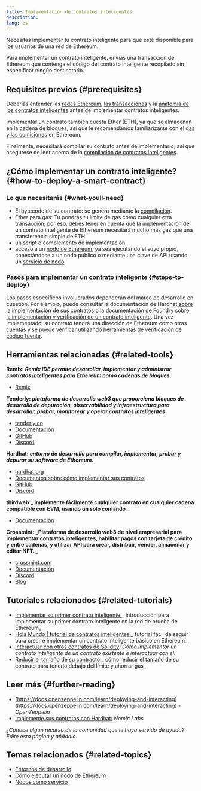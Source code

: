 ```yaml
---
title: Implementación de contratos inteligentes
description:
lang: es
---
```


Necesitas implementar tu contrato inteligente para que esté disponible para los usuarios de una red de Ethereum.

Para implementar un contrato inteligente, envías una transacción de Ethereum que contenga el código del contrato inteligente recopilado sin especificar ningún destinatario.

## Requisitos previos {#prerequisites}

Deberías entender las [redes Ethereum](/developers/docs/networks/), [las transacciones](/developers/docs/transactions/) y la [anatomía de los contratos inteligentes](/developers/docs/smart-contracts/anatomy/) antes de implementar contratos inteligentes.

Implementar un contrato también cuesta Ether (ETH), ya que se almacenan en la cadena de bloques, así que le recomendamos familiarizarse con el [gas y las comisiones](/developers/docs/gas/) en Ethereum.

Finalmente, necesitará compilar su contrato antes de implementarlo, así que asegúrese de leer acerca de la [compilación de contratos inteligentes](/developers/docs/smart-contracts/compiling/).

## ¿Cómo implementar un contrato inteligente? {#how-to-deploy-a-smart-contract}

### Lo que necesitarás {#what-youll-need}

- El bytecode de su contrato: se genera mediante la [compilación](/devElopers/docs/smart-contracts/compiling/).
- Ether para gas: Tú pondrás tu límite de gas como cualquier otra transacción; por eso, debes tener en cuenta que la implementación de un contrato inteligente de Ethereum necesitará mucho más gas que una transferencia simple de ETH.
- un script o complemento de implementación
- acceso a un [nodo de Ethereum](/developers/docs/nodes-and-clients/), ya sea ejecutando el suyo propio, conectándose a un nodo público o mediante una clave de API usando un [servicio de nodo](/developers/docs/nodes-and-clients/nodes-as-a-service/)

### Pasos para implementar un contrato inteligente {#steps-to-deploy}

Los pasos específicos involucrados dependerán del marco de desarrollo en cuestión. Por ejemplo, puede consultar la documentación de Hardhat[ sobre la implementación de sus contratos](https://hardhat.org/guides/deploying.html) o la documentación de [Foundry sobre la implementación y verificación de un contrato inteligente](https://book.getfoundry.sh/forge/deploying). Una vez implementado, su contrato tendrá una dirección de Ethereum como otras [cuentas](/developers/docs/accounts/) y se puede verificar utilizando [herramientas de verificación de código fuente](/developers/docs/smart-contracts/verifying/#source-code-verification-tools).

## Herramientas relacionadas {#related-tools}

**Remix: _Remix IDE permite desarrollar, implementar y administrar contratos inteligentes para Ethereum como cadenas de bloques_.**

- [Remix](https://remix.ethereum.org)

**Tenderly: _plataforma de desarrollo web3 que proporciona bloques de desarrollo de depuración, observabilidad y infraestructura para desarrollar, probar, monitorear y operar contratos inteligentes_.**

- [tenderly.co](https://tenderly.co/)
- [Documentación](https://docs.tenderly.co/)
- [GitHub](https://github.com/Tenderly)
- [Discord](https://discord.gg/eCWjuvt)

**Hardhat: _entorno de desarrollo para compilar, implementar, probar y depurar su software de Ethereum_.**

- [hardhat.org](https://hardhat.org/getting-started/)
- [Documentos sobre cómo implementar sus contratos](https://hardhat.org/guides/deploying.html)
- [GitHub](https://github.com/nomiclabs/hardhat)
- [Discord](https://discord.com/invite/TETZs2KK4k)

**thirdweb:_ implemente fácilmente cualquier contrato en cualquier cadena compatible con EVM, usando un solo comando_.**

- [Documentación](https://portal.thirdweb.com/deploy/)

**Crossmint: _Plataforma de desarrollo web3 de nivel empresarial para implementar contratos inteligentes, habilitar pagos con tarjeta de crédito y entre cadenas, y utilizar API para crear, distribuir, vender, almacenar y editar NFT. _**

- [crossmint.com](https://www.crossmint.com)
- [Documentación](https://docs.crossmint.com)
- [Discord](https://discord.com/invite/crossmint)
- [Blog](https://blog.crossmint.com)

## Tutoriales relacionados {#related-tutorials}

- [Implementar su primer contrato inteligente:](/developers/tutorials/deploying-your-first-smart-contract/)_ introducción para implementar su primer contrato inteligente en la red de prueba de Ethereum_
- [Hola Mundo | tutorial de contratos inteligentes:](/developers/tutorials/hello-world-smart-contract/)_ tutorial fácil de seguir para crear e implementar un contrato inteligente básico en Ethereum_
- [Interactuar con otros contratos de Solidity](/developers/tutorials/interact-with-other-contracts-from-solidity/)_: Cómo implementar un contrato inteligente de un contrato existente e interactuar con él._
- [Reducir el tamaño de su contracto:](/developers/tutorials/downsizing-contracts-to-fight-the-contract-size-limit/)_ cómo reducir el tamaño de su contrato para tenerlo debajo del límite y ahorrar gas_

## Leer más {#further-reading}

- [https://docs.openzeppelin.com/learn/deploying-and-interacting](https://docs.openzeppelin.com/learn/deploying-and-interacting) - _OpenZeppelin_
- [Implemente sus contratos con Hardhat:](https://hardhat.org/guides/deploying.html) _Nomic Labs_

_¿Conoce algún recurso de la comunidad que le haya servido de ayuda? Edite esta página y añádalo._

## Temas relacionados {#related-topics}

- [Entornos de desarrollo](/developers/docs/frameworks/)
- [Cómo ejecutar un nodo de Ethereum](/developers/docs/nodes-and-clients/run-a-node/)
- [Nodos como servicio](/developers/docs/nodes-and-clients/nodes-as-a-service)
